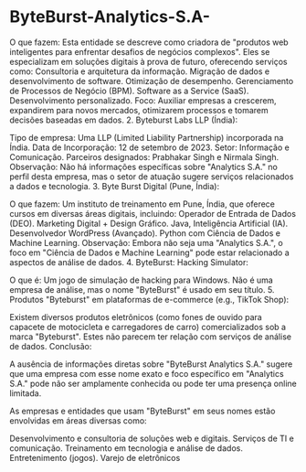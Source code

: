 # ByteBurst-Analytics-S.A-
O que fazem: Esta entidade se descreve como criadora de "produtos web inteligentes para enfrentar desafios de negócios complexos". Eles se especializam em soluções digitais à prova de futuro, oferecendo serviços como:
Consultoria e arquitetura da informação.
Migração de dados e desenvolvimento de software.
Otimização de desempenho.
Gerenciamento de Processos de Negócio (BPM).
Software as a Service (SaaS).
Desenvolvimento personalizado.
Foco: Auxiliar empresas a crescerem, expandirem para novos mercados, otimizarem processos e tomarem decisões baseadas em dados.
2. Byteburst Labs LLP (Índia):

Tipo de empresa: Uma LLP (Limited Liability Partnership) incorporada na Índia.
Data de Incorporação: 12 de setembro de 2023.
Setor: Informação e Comunicação.
Parceiros designados: Prabhakar Singh e Nirmala Singh.
Observação: Não há informações específicas sobre "Analytics S.A." no perfil desta empresa, mas o setor de atuação sugere serviços relacionados a dados e tecnologia.
3. Byte Burst Digital (Pune, Índia):

O que fazem: Um instituto de treinamento em Pune, Índia, que oferece cursos em diversas áreas digitais, incluindo:
Operador de Entrada de Dados (DEO).
Marketing Digital + Design Gráfico.
Java, Inteligência Artificial (IA).
Desenvolvedor WordPress (Avançado).
Python com Ciência de Dados e Machine Learning.
Observação: Embora não seja uma "Analytics S.A.", o foco em "Ciência de Dados e Machine Learning" pode estar relacionado a aspectos de análise de dados.
4. ByteBurst: Hacking Simulator:

O que é: Um jogo de simulação de hacking para Windows. Não é uma empresa de análise, mas o nome "ByteBurst" é usado em seu título.
5. Produtos "Byteburst" em plataformas de e-commerce (e.g., TikTok Shop):

Existem diversos produtos eletrônicos (como fones de ouvido para capacete de motocicleta e carregadores de carro) comercializados sob a marca "Byteburst". Estes não parecem ter relação com serviços de análise de dados.
Conclusão:

A ausência de informações diretas sobre "ByteBurst Analytics S.A." sugere que uma empresa com esse nome exato e foco específico em "Analytics S.A." pode não ser amplamente conhecida ou pode ter uma presença online limitada.

As empresas e entidades que usam "ByteBurst" em seus nomes estão envolvidas em áreas diversas como:

Desenvolvimento e consultoria de soluções web e digitais.
Serviços de TI e comunicação.
Treinamento em tecnologia e análise de dados.
Entretenimento (jogos).
Varejo de eletrônicos
